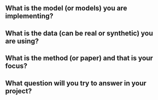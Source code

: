 ## What is the model (or models) you are implementing?
## What is the data (can be real or synthetic) you are using?
## What is the method (or paper) and that is your focus?
## What question will you try to answer in your project?
